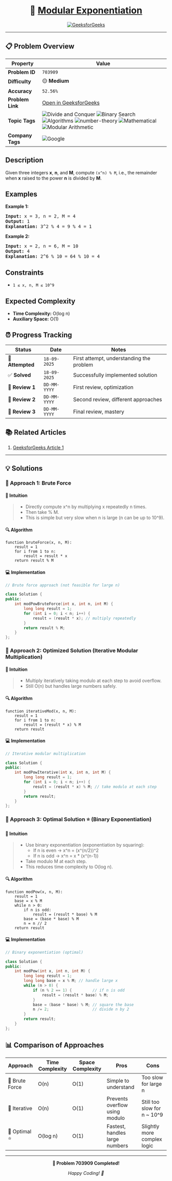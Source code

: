 <div align="center">

# 🧠 [Modular Exponentiation](https://www.geeksforgeeks.org/problems/modular-exponentiation-for-large-numbers5537/1)

[![GeeksforGeeks](https://img.shields.io/badge/GeeksforGeeks-Problem-0F9D58?style=for-the-badge&logo=geeksforgeeks&logoColor=white)](https://www.geeksforgeeks.org/problems/modular-exponentiation-for-large-numbers5537/1)

</div>

---

## 📋 Problem Overview

| Property         | Value                                                                                                                                                                                                                                                                                                                                                                                                                                                                                                                                             |
| ---------------- | ------------------------------------------------------------------------------------------------------------------------------------------------------------------------------------------------------------------------------------------------------------------------------------------------------------------------------------------------------------------------------------------------------------------------------------------------------------------------------------------------------------------------------------------------- |
| **Problem ID**   | `703909`                                                                                                                                                                                                                                                                                                                                                                                                                                                                                                                                          |
| **Difficulty**   | 🟡 **Medium**                                                                                                                                                                                                                                                                                                                                                                                                                                                                                                                                     |
| **Accuracy**     | `52.56%`                                                                                                                                                                                                                                                                                                                                                                                                                                                                                                                                          |
| **Problem Link** | [Open in GeeksforGeeks](https://www.geeksforgeeks.org/problems/modular-exponentiation-for-large-numbers5537/1)                                                                                                                                                                                                                                                                                                                                                                                                                                    |
| **Topic Tags**   | ![Divide and Conquer](https://img.shields.io/badge/-Divide%20and%20Conquer-blue?style=flat-square) ![Binary Search](https://img.shields.io/badge/-Binary%20Search-blue?style=flat-square) ![Algorithms](https://img.shields.io/badge/-Algorithms-blue?style=flat-square) ![number-theory](https://img.shields.io/badge/-number-theory-blue?style=flat-square) ![Mathematical](https://img.shields.io/badge/-Mathematical-blue?style=flat-square) ![Modular Arithmetic](https://img.shields.io/badge/-Modular%20Arithmetic-blue?style=flat-square) |
| **Company Tags** | ![Google](https://img.shields.io/badge/-Google-orange?style=flat-square)                                                                                                                                                                                                                                                                                                                                                                                                                                                                          |

## Description

<!-- description:start -->

<p>Given three integers <strong>x</strong>, <strong>n</strong>, and <strong>M</strong>, compute <code>(x^n) % M</code>, i.e., the remainder when <strong>x</strong> raised to the power <strong>n</strong> is divided by <strong>M</strong>.</p>

<!-- description:end -->

## Examples

<p><strong class="example">Example 1:</strong></p>
<pre>
<strong>Input:</strong> x = 3, n = 2, M = 4
<strong>Output:</strong> 1
<strong>Explanation:</strong> 3^2 % 4 = 9 % 4 = 1
</pre>

<p><strong class="example">Example 2:</strong></p>
<pre>
<strong>Input:</strong> x = 2, n = 6, M = 10
<strong>Output:</strong> 4
<strong>Explanation:</strong> 2^6 % 10 = 64 % 10 = 4
</pre>

## Constraints

<ul>
  <li><code>1 ≤ x, n, M ≤ 10^9</code></li>
</ul>

## Expected Complexity

<ul>
  <li><strong>Time Complexity:</strong> O(log n)</li>
  <li><strong>Auxiliary Space:</strong> O(1)</li>
</ul>

## ⏰ Progress Tracking

| Status           | Date         | Notes                                    |
| ---------------- | ------------ | ---------------------------------------- |
| 🎯 **Attempted** | `18-09-2025` | First attempt, understanding the problem |
| ✅ **Solved**    | `18-09-2025` | Successfully implemented solution        |
| 🔄 **Review 1**  | `DD-MM-YYYY` | First review, optimization               |
| 🔄 **Review 2**  | `DD-MM-YYYY` | Second review, different approaches      |
| 🔄 **Review 3**  | `DD-MM-YYYY` | Final review, mastery                    |

## 📚 Related Articles

1. [GeeksforGeeks Article 1](https://www.geeksforgeeks.org/modular-exponentiation-power-in-modular-arithmetic/)

---

## 💡 Solutions

### 🥉 Approach 1: Brute Force

#### 📝 Intuition

> - Directly compute x^n by multiplying x repeatedly n times.
> - Then take % M.
> - This is simple but very slow when n is large (n can be up to 10^9).

#### 🔍 Algorithm

```pseudo
function bruteForce(x, n, M):
    result = 1
    for i from 1 to n:
        result = result * x
    return result % M
```

#### 💻 Implementation

```cpp
// Brute force approach (not feasible for large n)

class Solution {
public:
    int modPowBruteForce(int x, int n, int M) {
        long long result = 1;
        for (int i = 0; i < n; i++) {
            result = (result * x); // multiply repeatedly
        }
        return result % M;
    }
};
```

### 🥈 Approach 2: Optimized Solution (Iterative Modular Multiplication)

#### 📝 Intuition

> - Multiply iteratively taking modulo at each step to avoid overflow.
> - Still O(n) but handles large numbers safely.

#### 🔍 Algorithm

```pseudo
function iterativeMod(x, n, M):
    result = 1
    for i from 1 to n:
        result = (result * x) % M
    return result
```

#### 💻 Implementation

```cpp
// Iterative modular multiplication

class Solution {
public:
    int modPowIterative(int x, int n, int M) {
        long long result = 1;
        for (int i = 0; i < n; i++) {
            result = (result * x) % M; // take modulo at each step
        }
        return result;
    }
};
```

### 🥇 Approach 3: Optimal Solution ⭐ (Binary Exponentiation)

#### 📝 Intuition

> - Use binary exponentiation (exponentiation by squaring):
>   - If n is even → x^n = (x^(n/2))^2
>   - If n is odd → x^n = x \* (x^(n-1))
> - Take modulo M at each step.
> - This reduces time complexity to O(log n).

#### 🔍 Algorithm

```pseudo
function modPow(x, n, M):
    result = 1
    base = x % M
    while n > 0:
        if n is odd:
            result = (result * base) % M
        base = (base * base) % M
        n = n // 2
    return result
```

#### 💻 Implementation

```cpp
// Binary exponentiation (optimal)

class Solution {
public:
    int modPow(int x, int n, int M) {
        long long result = 1;
        long long base = x % M; // handle large x
        while (n > 0) {
            if (n % 2 == 1) {         // if n is odd
                result = (result * base) % M;
            }
            base = (base * base) % M; // square the base
            n /= 2;                   // divide n by 2
        }
        return result;
    }
};
```

## 📊 Comparison of Approaches

| Approach       | Time Complexity | Space Complexity | Pros                           | Cons                         |
| -------------- | --------------- | ---------------- | ------------------------------ | ---------------------------- |
| 🥉 Brute Force | O(n)            | O(1)             | Simple to understand           | Too slow for large n         |
| 🥈 Iterative   | O(n)            | O(1)             | Prevents overflow using modulo | Still too slow for n \~ 10^9 |
| 🥇 Optimal ⭐  | O(log n)        | O(1)             | Fastest, handles large numbers | Slightly more complex logic  |

---

<div align="center">

**🎯 Problem 703909 Completed!**

_Happy Coding! 🚀_

</div>
